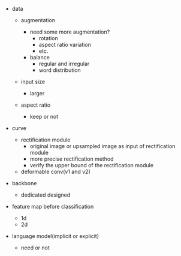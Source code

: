 - data 
  - augmentation
    - need some more augmentation?
      - rotation
      - aspect ratio variation
      - etc.
    - balance
      - regular and irregular
      - word distribution

  - input size
    - larger

  - aspect ratio
    - keep or not
  
- curve
  - rectification module
    - original image or upsampled image as input of rectification module
    - more precise rectification method
    - verify the upper bound of the rectification module
  - deformable conv(v1 and v2)
  
- backbone
  - dedicated designed
  
- feature map before classification
  - 1d
  - 2d
  
- language model(implicit or explicit)
  - need or not
